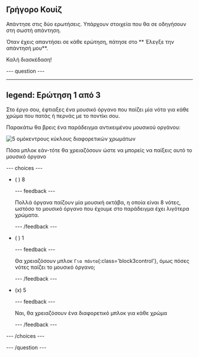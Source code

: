 ## Γρήγορο Κουίζ

Απάντησε στις δύο ερωτήσεις. Υπάρχουν στοιχεία που θα σε οδηγήσουν στη σωστή απάντηση.

Όταν έχεις απαντήσει σε κάθε ερώτηση, πάτησε στο ** Έλεγξε την απάντησή μου**.

Καλή διασκέδαση!

--- question ---

---
legend: Ερώτηση 1 από 3
---

Στο έργο σου, έφτιαξες ένα μουσικό όργανο που παίζει μία νότα για κάθε χρώμα που πατάς ή περνάς με το ποντίκι σου.

Παρακάτω θα βρεις ένα παράδειγμα αντικειμένου μουσικού οργάνου:

![5 ομόκεντρους κύκλους διαφορετικών χρωμάτων](images/circle-instrument.png)

Πόσα μπλοκ εάν-τότε θα χρειαζόσουν ώστε να μπορείς να παίξεις αυτό το μουσικό όργανο

--- choices ---

- ( ) 8

  --- feedback ---

  Πολλά όργανα παίζουν μία μουσική οκτάβα, η οποία είναι 8 νότες, ωστόσο το μουσικό όργανο που έχουμε στο παράδειγμα έχει λιγότερα χρώματα.

  --- /feedback ---

- ( ) 1

  --- feedback ---

  Θα χρειαζόσουν μπλοκ `Για πάντα`{:class='block3control'}, όμως πόσες νότες παίζει το μουσικό όργανο;

  --- /feedback ---

- (x) 5

  --- feedback ---

  Ναι, θα χρειαζόσουν ένα διαφορετικό μπλοκ για κάθε χρώμα

  --- /feedback ---

--- /choices ---

--- /question ---
